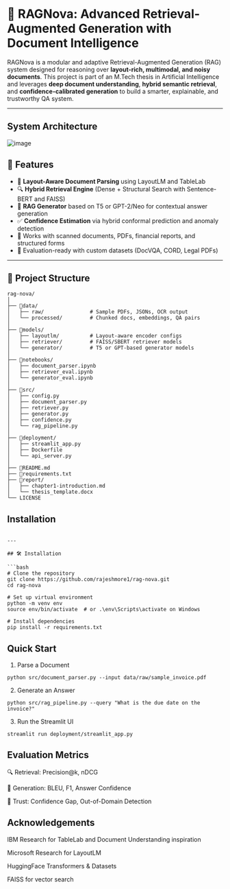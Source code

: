 # 🧠 RAGNova: Advanced Retrieval-Augmented Generation with Document Intelligence

RAGNova is a modular and adaptive Retrieval-Augmented Generation (RAG) system designed for reasoning over **layout-rich, multimodal, and noisy documents**. This project is part of an M.Tech thesis in Artificial Intelligence and leverages **deep document understanding**, **hybrid semantic retrieval**, and **confidence-calibrated generation** to build a smarter, explainable, and trustworthy QA system.

---
## System Architecture

![image](https://github.com/user-attachments/assets/d80950c7-3742-4eea-9e91-41e53853774a)


## 🚀 Features

- 🧾 **Layout-Aware Document Parsing** using LayoutLM and TableLab
- 🔍 **Hybrid Retrieval Engine** (Dense + Structural Search with Sentence-BERT and FAISS)
- 🧠 **RAG Generator** based on T5 or GPT-2/Neo for contextual answer generation
- ✅ **Confidence Estimation** via hybrid conformal prediction and anomaly detection
- 📄 Works with scanned documents, PDFs, financial reports, and structured forms
- 🧪 Evaluation-ready with custom datasets (DocVQA, CORD, Legal PDFs)

---

## 📁 Project Structure

```
rag-nova/
│
├── 📂data/
│   ├── raw/               # Sample PDFs, JSONs, OCR output
│   └── processed/         # Chunked docs, embeddings, QA pairs
│
├── 📂models/
│   ├── layoutlm/          # Layout-aware encoder configs
│   ├── retriever/         # FAISS/SBERT retriever models
│   └── generator/         # T5 or GPT-based generator models
│
├── 📂notebooks/
│   ├── document_parser.ipynb
│   ├── retriever_eval.ipynb
│   └── generator_eval.ipynb
│
├── 📂src/
│   ├── config.py
│   ├── document_parser.py
│   ├── retriever.py
│   ├── generator.py
│   ├── confidence.py
│   └── rag_pipeline.py
│
├── 📂deployment/
│   ├── streamlit_app.py
│   ├── Dockerfile
│   └── api_server.py
│
├── 📄README.md
├── 📄requirements.txt
├── 📄report/
│   ├── chapter1-introduction.md
│   └── thesis_template.docx
└── LICENSE
```

## Installation
```

---

## 🛠️ Installation

```bash
# Clone the repository
git clone https://github.com/rajeshmore1/rag-nova.git
cd rag-nova

# Set up virtual environment
python -m venv env
source env/bin/activate  # or .\env\Scripts\activate on Windows

# Install dependencies
pip install -r requirements.txt
```
## Quick Start
1. Parse a Document
```
python src/document_parser.py --input data/raw/sample_invoice.pdf
```
2. Generate an Answer
```
python src/rag_pipeline.py --query "What is the due date on the invoice?"
```
3. Run the Streamlit UI
```
streamlit run deployment/streamlit_app.py
```

## Evaluation Metrics
🔍 Retrieval: Precision@k, nDCG

🧠 Generation: BLEU, F1, Answer Confidence

🧯 Trust: Confidence Gap, Out-of-Domain Detection

## Acknowledgements
IBM Research for TableLab and Document Understanding inspiration

Microsoft Research for LayoutLM

HuggingFace Transformers & Datasets

FAISS for vector search


